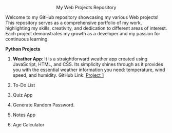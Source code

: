 <p align="center">My Web Projects Repository</p>
Welcome to my GitHub repository showcasing my various Web projects! This repository serves as a comprehensive portfolio of my work, highlighting my skills, creativity, and dedication to different areas of interest. Each project demonstrates my growth as a developer and my passion for continuous learning.

**Python Projects**
1. **Weather App**:
   It is a straightforward weather app created using JavaScript, HTML, and CSS. Its simplicity shines through as it provides you with the essential weather information you need: temperature, wind speed, and humidity.
   GitHub Link: [Project 1](https://github.com/Beeaann/Web-Projects/tree/main/WeatherProject)

2. To-Do List
   
3. Quiz App
   
4. Generate Random Password.

5. Notes App

6. Age Calculator
